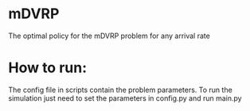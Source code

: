 # mDVRP

The optimal policy for the mDVRP problem for any arrival rate

# How to run:
The config file in scripts contain the problem parameters. To run the simulation just need to set the parameters in config.py and run main.py
